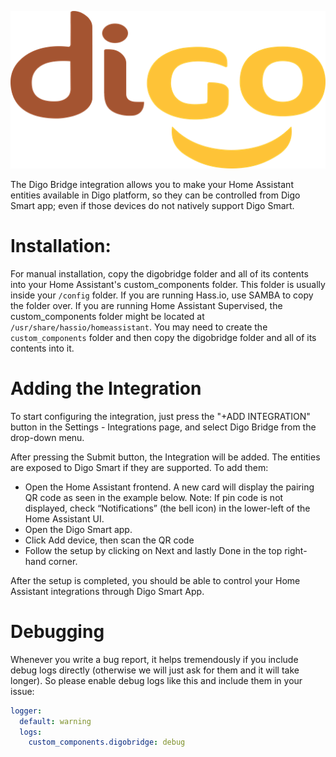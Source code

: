 ![logo](images/logo.png)

The Digo Bridge integration allows you to make your Home Assistant entities available in Digo platform, so they can be controlled from Digo Smart app; even if those devices do not natively support Digo Smart.

# Installation:

For manual installation, copy the digobridge folder and all of its contents into your Home Assistant's custom_components folder. This folder is usually inside your `/config` folder. If you are running Hass.io, use SAMBA to copy the folder over. If you are running Home Assistant Supervised, the custom_components folder might be located at `/usr/share/hassio/homeassistant`. You may need to create the `custom_components` folder and then copy the digobridge folder and all of its contents into it.


# Adding the Integration
To start configuring the integration, just press the "+ADD INTEGRATION" button in the Settings - Integrations page, and select Digo Bridge from the drop-down menu.

After pressing the Submit button, the Integration will be added. The entities are exposed to Digo Smart if they are supported. To add them:

* Open the Home Assistant frontend. A new card will display the pairing QR code as seen in the example below. Note: If pin code is not displayed, check “Notifications” (the bell icon) in the lower-left of the Home Assistant UI.
* Open the Digo Smart app.
* Click Add device, then scan the QR code
* Follow the setup by clicking on Next and lastly Done in the top right-hand corner.

After the setup is completed, you should be able to control your Home Assistant integrations through Digo Smart App.
# Debugging

Whenever you write a bug report, it helps tremendously if you include debug logs directly (otherwise we will just ask for them and it will take longer). So please enable debug logs like this and include them in your issue:

```yaml
logger:
  default: warning
  logs:
    custom_components.digobridge: debug
```